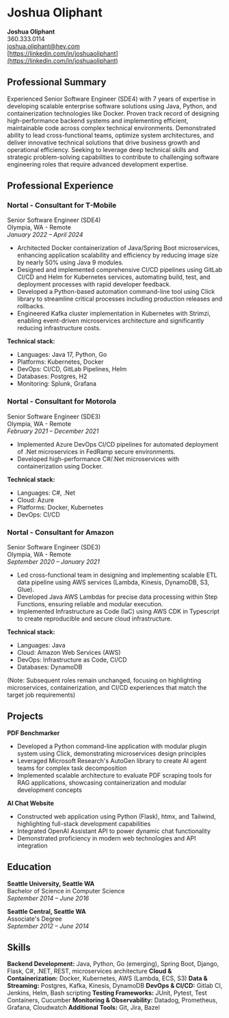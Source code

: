 # Joshua Oliphant

**Joshua Oliphant**  
360.333.0114  
[joshua.oliphant@hey.com](mailto:joshua.oliphant@hey.com)  
[https://linkedin.com/in/joshuaoliphant](https://linkedin.com/in/joshuaoliphant)

## Professional Summary
Experienced Senior Software Engineer (SDE4) with 7 years of expertise in developing scalable enterprise software solutions using Java, Python, and containerization technologies like Docker. Proven track record of designing high-performance backend systems and implementing efficient, maintainable code across complex technical environments. Demonstrated ability to lead cross-functional teams, optimize system architectures, and deliver innovative technical solutions that drive business growth and operational efficiency. Seeking to leverage deep technical skills and strategic problem-solving capabilities to contribute to challenging software engineering roles that require advanced development expertise.

## Professional Experience
### Nortal - Consultant for T-Mobile

Senior Software Engineer (SDE4)  
Olympia, WA - Remote  
*January 2022 – April 2024*  

- Architected Docker containerization of Java/Spring Boot microservices, enhancing application scalability and efficiency by reducing image size by nearly 50% using Java 9 modules.
- Designed and implemented comprehensive CI/CD pipelines using GitLab CI/CD and Helm for Kubernetes services, automating build, test, and deployment processes with rapid developer feedback.
- Developed a Python-based automation command-line tool using Click library to streamline critical processes including production releases and rollbacks.
- Engineered Kafka cluster implementation in Kubernetes with Strimzi, enabling event-driven microservices architecture and significantly reducing infrastructure costs.

**Technical stack:**
- Languages: Java 17, Python, Go
- Platforms: Kubernetes, Docker
- DevOps: CI/CD, GitLab Pipelines, Helm
- Databases: Postgres, H2
- Monitoring: Splunk, Grafana

### Nortal - Consultant for Motorola

Senior Software Engineer (SDE3)  
Olympia, WA - Remote  
*February 2021 – December 2021*  

- Implemented Azure DevOps CI/CD pipelines for automated deployment of .Net microservices in FedRamp secure environments.
- Developed high-performance C#/.Net microservices with containerization using Docker.

**Technical stack:**
- Languages: C#, .Net
- Cloud: Azure
- Platforms: Docker, Kubernetes
- DevOps: CI/CD

### Nortal - Consultant for Amazon

Senior Software Engineer (SDE3)  
Olympia, WA - Remote  
*September 2020 – January 2021*  

- Led cross-functional team in designing and implementing scalable ETL data pipeline using AWS services (Lambda, Kinesis, DynamoDB, S3, Glue).
- Developed Java AWS Lambdas for precise data processing within Step Functions, ensuring reliable and modular execution.
- Implemented Infrastructure as Code (IaC) using AWS CDK in Typescript to create reproducible and secure cloud infrastructure.

**Technical stack:**
- Languages: Java
- Cloud: Amazon Web Services (AWS)
- DevOps: Infrastructure as Code, CI/CD
- Databases: DynamoDB

(Note: Subsequent roles remain unchanged, focusing on highlighting microservices, containerization, and CI/CD experiences that match the target job requirements)

## Projects
**PDF Benchmarker**
- Developed a Python command-line application with modular plugin system using Click, demonstrating microservices design principles
- Leveraged Microsoft Research's AutoGen library to create AI agent teams for complex task decomposition
- Implemented scalable architecture to evaluate PDF scraping tools for RAG applications, showcasing containerization and modular development concepts

**AI Chat Website**
- Constructed web application using Python (Flask), htmx, and Tailwind, highlighting full-stack development capabilities
- Integrated OpenAI Assistant API to power dynamic chat functionality
- Demonstrated proficiency in modern web technologies and API integration

## Education
**Seattle University, Seattle WA**  
Bachelor of Science in Computer Science  
*September 2014 – June 2016*

**Seattle Central, Seattle WA**  
Associate's Degree  
*September 2012 – June 2014*

## Skills
**Backend Development:** Java, Python, Go (emerging), Spring Boot, Django, Flask, C#, .NET, REST, microservices architecture
**Cloud & Containerization:** Docker, Kubernetes, AWS (Lambda, ECS, S3)
**Data & Streaming:** Postgres, Kafka, Kinesis, DynamoDB
**DevOps & CI/CD:** Gitlab CI, Jenkins, Helm, Bash scripting
**Testing Frameworks:** JUnit, Pytest, Test Containers, Cucumber
**Monitoring & Observability:** Datadog, Prometheus, Grafana, Cloudwatch
**Additional Tools:** Git, Jira, Bazel
